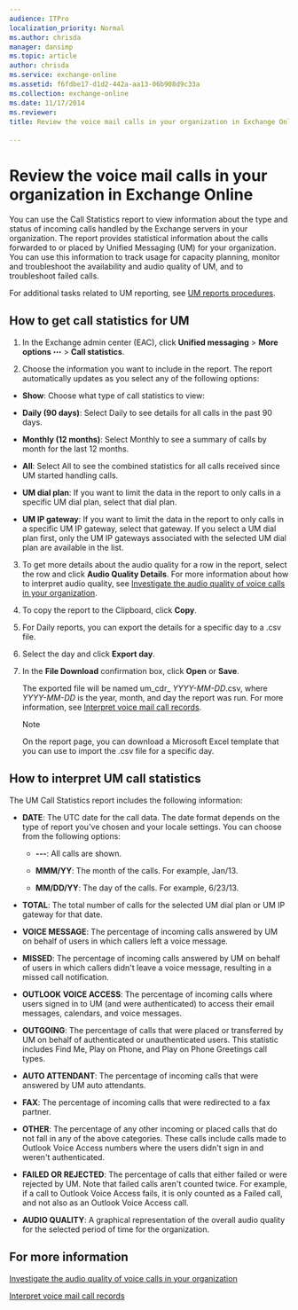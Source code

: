 ```yaml
---
audience: ITPro
localization_priority: Normal
ms.author: chrisda
manager: dansimp
ms.topic: article
author: chrisda
ms.service: exchange-online
ms.assetid: f6fdbe17-d1d2-442a-aa13-06b908d9c33a
ms.collection: exchange-online
ms.date: 11/17/2014
ms.reviewer: 
title: Review the voice mail calls in your organization in Exchange Online

---
```


# Review the voice mail calls in your organization in Exchange Online
You can use the Call Statistics report to view information about the type and status of incoming calls handled by the Exchange servers in your organization. The report provides statistical information about the calls forwarded to or placed by Unified Messaging (UM) for your organization. You can use this information to track usage for capacity planning, monitor and troubleshoot the availability and audio quality of UM, and to troubleshoot failed calls.

For additional tasks related to UM reporting, see [UM reports procedures](um-reports-procedures.md).

## How to get call statistics for UM

1. In the Exchange admin center (EAC), click **Unified messaging** \> **More options** ![More Options Icon](../../media/ITPro_EAC_MoreOptionsIcon.gif) \> **Call statistics**.

2. Choose the information you want to include in the report. The report automatically updates as you select any of the following options:

  - **Show**: Choose what type of call statistics to view:

  - **Daily (90 days)**: Select Daily to see details for all calls in the past 90 days.

  - **Monthly (12 months)**: Select Monthly to see a summary of calls by month for the last 12 months.

  - **All**: Select All to see the combined statistics for all calls received since UM started handling calls.

  - **UM dial plan**: If you want to limit the data in the report to only calls in a specific UM dial plan, select that dial plan.

  - **UM IP gateway**: If you want to limit the data in the report to only calls in a specific UM IP gateway, select that gateway. If you select a UM dial plan first, only the UM IP gateways associated with the selected UM dial plan are available in the list.

3. To get more details about the audio quality for a row in the report, select the row and click **Audio Quality Details**. For more information about how to interpret audio quality, see [Investigate the audio quality of voice calls in your organization](audio-quality-of-voice-calls-in-organization.md).

4. To copy the report to the Clipboard, click **Copy**.

5. For Daily reports, you can export the details for a specific day to a .csv file.

1. Select the day and click **Export day**.

2. In the **File Download** confirmation box, click **Open** or **Save**.

    The exported file will be named um_cdr_ _YYYY-MM-DD_.csv, where _YYYY-MM-DD_ is the year, month, and day the report was run. For more information, see [Interpret voice mail call records](interpret-voice-mail-call-records.md).

    > [!NOTE]
    > On the report page, you can download a Microsoft Excel template that you can use to import the .csv file for a specific day.

## How to interpret UM call statistics

The UM Call Statistics report includes the following information:

- **DATE**: The UTC date for the call data. The date format depends on the type of report you've chosen and your locale settings. You can choose from the following options:

  - **---**: All calls are shown.

  - **MMM/YY**: The month of the calls. For example, Jan/13.

  - **MM/DD/YY**: The day of the calls. For example, 6/23/13.

- **TOTAL**: The total number of calls for the selected UM dial plan or UM IP gateway for that date.

- **VOICE MESSAGE**: The percentage of incoming calls answered by UM on behalf of users in which callers left a voice message.

- **MISSED**: The percentage of incoming calls answered by UM on behalf of users in which callers didn't leave a voice message, resulting in a missed call notification.

- **OUTLOOK VOICE ACCESS**: The percentage of incoming calls where users signed in to UM (and were authenticated) to access their email messages, calendars, and voice messages.

- **OUTGOING**: The percentage of calls that were placed or transferred by UM on behalf of authenticated or unauthenticated users. This statistic includes Find Me, Play on Phone, and Play on Phone Greetings call types.

- **AUTO ATTENDANT**: The percentage of incoming calls that were answered by UM auto attendants.

- **FAX**: The percentage of incoming calls that were redirected to a fax partner.

- **OTHER**: The percentage of any other incoming or placed calls that do not fall in any of the above categories. These calls include calls made to Outlook Voice Access numbers where the users didn't sign in and weren't authenticated.

- **FAILED OR REJECTED**: The percentage of calls that either failed or were rejected by UM. Note that failed calls aren't counted twice. For example, if a call to Outlook Voice Access fails, it is only counted as a Failed call, and not also as an Outlook Voice Access call.

- **AUDIO QUALITY**: A graphical representation of the overall audio quality for the selected period of time for the organization.

## For more information

[Investigate the audio quality of voice calls in your organization](audio-quality-of-voice-calls-in-organization.md)

[Interpret voice mail call records](interpret-voice-mail-call-records.md)

